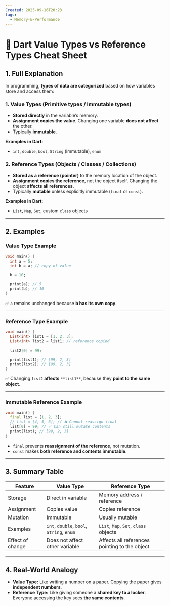 ```yaml
---
Created: 2025-09-16T20:23
tags:
  - Memory-&-Performance
---
```

# 🎯 Dart Value Types vs Reference Types Cheat Sheet

## 1. Full Explanation

In programming, **types of data are categorized** based on how variables store and access them:

### **1. Value Types (Primitive types / Immutable types)**

- **Stored directly** in the variable’s memory.
- **Assignment copies the value**. Changing one variable **does not affect** the other.
- Typically **immutable**.

**Examples in Dart:**

- `int`, `double`, `bool`, `String` (immutable), `enum`

### **2. Reference Types (Objects / Classes / Collections)**

- **Stored as a reference (pointer)** to the memory location of the object.
- **Assignment copies the reference**, not the object itself. Changing the object **affects all references**.
- Typically **mutable** unless explicitly immutable (`final` or `const`).

**Examples in Dart:**

- `List`, `Map`, `Set`, custom `class` objects

---

## 2. Examples

### **Value Type Example**

```Dart
void main() {
  int a = 5;
  int b = a; // copy of value

  b = 10;

  print(a); // 5
  print(b); // 10
}

```

✅ `a` remains unchanged because **b has its own copy**.

---

### **Reference Type Example**

```Dart
void main() {
  List<int> list1 = [1, 2, 3];
  List<int> list2 = list1; // reference copied

  list2[0] = 99;

  print(list1); // [99, 2, 3]
  print(list2); // [99, 2, 3]
}

```

✅ Changing `list2` **affects** `**list1**`, because they **point to the same object**.

---

### **Immutable Reference Example**

```Dart
void main() {
  final list = [1, 2, 3];
  // list = [4, 5, 6]; // ❌ Cannot reassign final
  list[0] = 99; // ✅ Can still mutate contents
  print(list); // [99, 2, 3]
}

```

- `final` prevents **reassignment of the reference**, not mutation.
- `const` makes **both reference and contents immutable**.

---

## 3. Summary Table

|Feature|Value Type|Reference Type|
|---|---|---|
|Storage|Direct in variable|Memory address / reference|
|Assignment|Copies value|Copies reference|
|Mutation|Immutable|Usually mutable|
|Examples|`int`, `double`, `bool`, `String`, `enum`|`List`, `Map`, `Set`, `class` objects|
|Effect of change|Does not affect other variable|Affects all references pointing to the object|

---

## 4. Real-World Analogy

- **Value Type:** Like writing a number on a paper. Copying the paper gives **independent numbers**.
- **Reference Type:** Like giving someone a **shared key to a locker**. Everyone accessing the key sees **the same contents**.